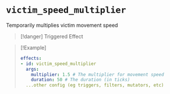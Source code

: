 # `victim_speed_multiplier`

Temporarily multiplies victim movement speed

> [!danger] Triggered Effect

> [!Example]
> ```yaml
> effects:
> - id: victim_speed_multiplier
>   args:
>     multiplier: 1.5 # The multiplier for movement speed
>     duration: 50 # The duration (in ticks)
>   ...other config (eg triggers, filters, mutators, etc)
> ```